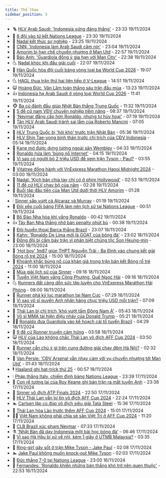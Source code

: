 ```yaml
---
title: Thể thao
sidebar_position: 5
---
```


<!-- vnexpress-the-thao:START -->
- 🪜 [HLV Arab Saudi: &#39;Indonesia xứng đáng thắng&#39;](https://vnexpress.net/hlv-arab-saudi-indonesia-xung-dang-thang-4818038.html) - 23:33 19/11/2024
- 🦩 [8 đội vào tứ kết Nations League](https://vnexpress.net/8-doi-vao-tu-ket-nations-league-4818045.html) - 23:30 19/11/2024
- 🧰 [Nadal kết thúc sự nghiệp](https://vnexpress.net/nadal-ket-thuc-su-nghiep-4818046.html) - 23:25 19/11/2024
- 🤗 [CNN: &#39;Indonesia làm Arab Saudi câm nín&#39;](https://vnexpress.net/cnn-indonesia-lam-arab-saudi-cam-nin-4818036.html) - 23:04 19/11/2024
- 🥳 [Amorim bị hạn chế chuyển nhượng ở Man Utd](https://vnexpress.net/amorim-bi-han-che-chuyen-nhuong-o-man-utd-4818041.html) - 22:57 19/11/2024
- 🦣 [Báo Anh: &#39;Guardiola đồng ý gia hạn với Man City&#39;](https://vnexpress.net/bao-anh-guardiola-dong-y-gia-han-voi-man-city-4818040.html) - 22:38 19/11/2024
- 🌜 [Nadal khóc khi đấu giải cuối](https://vnexpress.net/nadal-khoc-khi-dau-giai-cuoi-4818037.html) - 22:07 19/11/2024
- 🫶 [Hàn Quốc hòa đội cuối bảng vòng loại ba World Cup 2026](https://vnexpress.net/han-quoc-hoa-doi-cuoi-bang-vong-loai-ba-world-cup-2026-4818034.html) - 19:07 19/11/2024
- 🌜 [HAGL thua trận thứ hai liên tiếp ở V-League](https://vnexpress.net/hagl-thua-tran-thu-hai-lien-tiep-o-v-league-4818020.html) - 14:51 19/11/2024
- 😺 [Hoàng Đức, Văn Lâm toàn thắng sáu trận đầu mùa](https://vnexpress.net/hoang-duc-van-lam-toan-thang-sau-tran-dau-mua-4817969.html) - 13:23 19/11/2024
- 👍 [Indonesia hạ Arab Saudi ở vòng loại World Cup 2026](https://vnexpress.net/indonesia-ha-arab-saudi-o-vong-loai-world-cup-2026-4817937-tong-thuat.html) - 11:41 19/11/2024
- 🐵 [Ba cú đánh đầu giúp Nhật Bản thắng Trung Quốc](https://vnexpress.net/trung-quoc-vs-nhat-ban-4817987-tong-thuat.html) - 11:32 19/11/2024
- 💫 [5 đề cử nam VĐV chuyên nghiệp tiềm năng](https://vnexpress.net/5-de-cu-nam-vdv-chuyen-nghiep-tiem-nang-4817141.html) - 08:37 19/11/2024
- 🦆 [&#39;Neymar đẳng cấp hơn Ronaldo, nhưng tự hủy hoại&#39;](https://vnexpress.net/neymar-dang-cap-hon-ronaldo-nhung-tu-huy-hoai-4817624.html) - 07:19 19/11/2024
- 🙉 [Tân HLV Arab Saudi tránh sai lầm của Roberto Mancini](https://vnexpress.net/tan-hlv-arab-saudi-tranh-sai-lam-cua-roberto-mancini-4817817.html) - 07:05 19/11/2024
- 📝 [HLV Trung Quốc bị &#39;hỏi khó&#39; trước trận Nhật Bản](https://vnexpress.net/hlv-trung-quoc-bi-hoi-kho-truoc-tran-nhat-ban-4817778.html) - 05:36 19/11/2024
- 💯 [HLV Shin Tae-yong bình thản trước chỉ trích của CĐV Indonesia](https://vnexpress.net/hlv-shin-tae-yong-binh-than-truoc-chi-trich-cua-cdv-indonesia-4817777.html) - 05:14 19/11/2024
- 🌈 [Kane mơ được dựng tượng ngoài sân Wembley](https://vnexpress.net/kane-mo-duoc-dung-tuong-ngoai-san-wembley-4817754.html) - 04:33 19/11/2024
- 🦩 [Ronaldo hứa làm &#39;bùng nổ Internet&#39;](https://vnexpress.net/ronaldo-hua-lam-bung-no-internet-4817735.html) - 04:15 19/11/2024
- 🐲 [Vì sao có người bỏ 2 triệu USD để xem trận Tyson - Paul?](https://vnexpress.net/vi-sao-co-nguoi-bo-2-trieu-usd-de-xem-tran-tyson-paul-4817547.html) - 03:55 19/11/2024
- 🌁 [Vitatree đồng hành với VnExpress Marathon Hanoi Midnight 2024](https://vnexpress.net/vitatree-dong-hanh-voi-vnexpress-marathon-hanoi-midnight-2024-4817277.html) - 03:00 19/11/2024
- 💯 [Nadal: &#39;Kịch bản chia tay chỉ có ở phim Hollywood&#39;](https://vnexpress.net/nadal-kich-ban-chia-tay-chi-co-o-phim-hollywood-4817700.html) - 02:53 19/11/2024
- 🌝 [11 đề cử HLV chạy bộ của năm](https://vnexpress.net/11-de-cu-hlv-chay-bo-cua-nam-4816992.html) - 02:28 19/11/2024
- 🤖 [Buổi tập đầu tiên của Man Utd dưới thời HLV Amorim](https://vnexpress.net/buoi-tap-dau-tien-cua-man-utd-duoi-thoi-hlv-amorim-4817628.html) - 01:28 19/11/2024
- 🕯 [Sinner sắp vượt cả Alcaraz và Murray](https://vnexpress.net/sinner-sap-vuot-ca-alcaraz-va-murray-4817611.html) - 01:19 19/11/2024
- 🧰 [Đội xếp cuối bảng FIFA làm nên lịch sử tại Nations League](https://vnexpress.net/doi-xep-cuoi-bang-fifa-lam-nen-lich-su-tai-nations-league-4817604.html) - 00:51 19/11/2024
- 🥳 [Bồ Đào Nha hòa khi vắng Ronaldo](https://vnexpress.net/bo-dao-nha-hoa-khi-vang-ronaldo-4817591.html) - 00:42 19/11/2024
- 👍 [Tây Ban Nha thắng nhờ bàn penalty phút bù](https://vnexpress.net/tay-ban-nha-thang-nho-ban-penalty-phut-bu-4817588.html) - 00:38 19/11/2024
- 💪 [Đội huyền thoại Barca thắng Brazil](https://vnexpress.net/doi-huyen-thoai-barca-thang-brazil-4817497.html) - 23:07 18/11/2024
- 👹 [Kahn: &#39;Ronaldo De Lima mới là GOAT của bóng đá&#39;](https://vnexpress.net/kahn-ronaldo-de-lima-moi-la-goat-cua-bong-da-4817436.html) - 23:02 18/11/2024
- 🧰 [Đồng đội bị cấm bảy trận vì phân biệt chủng tộc Son Heung-min](https://vnexpress.net/dong-doi-bi-cam-bay-tran-vi-phan-biet-chung-toc-son-heung-min-4817782.html) - 23:00 18/11/2024
- 🚀 [&#39;Hot boy&#39; 1m87 giúp THPT Nguyễn Trãi - Ba Đình vào chung kết giải Bóng rổ trẻ 2024](https://vnexpress.net/hot-boy-1m87-giup-thpt-nguyen-trai-ba-dinh-vao-chung-ket-giai-bong-ro-tre-2024-4817092.html) - 15:00 18/11/2024
- 🎃 [Khoảnh khắc bùng nổ của khán giả trong trận bán kết Bóng rổ trẻ 2024](https://vnexpress.net/khoanh-khac-bung-no-cua-khan-gia-trong-tran-ban-ket-bong-ro-tre-2024-4817093.html) - 11:00 18/11/2024
- 🧰 [Mùa giải lịch sử của Sinner](https://vnexpress.net/mua-giai-lich-su-cua-sinner-4817417.html) - 09:16 18/11/2024
- 👀 [Tuyển Việt Nam vắng Công Phượng, Quế Ngọc Hải](https://vnexpress.net/tuyen-viet-nam-vang-cong-phuong-que-ngoc-hai-4817456.html) - 09:16 18/11/2024
- 🌜 [Runners đất cảng dồn sức tập luyện cho VnExpress Marathon Hải Phòng](https://vnexpress.net/runners-dat-cang-don-suc-tap-luyen-cho-vnexpress-marathon-hai-phong-4816563.html) - 08:00 18/11/2024
- 🫶 [Runner phá kỷ lục marathon tại Nam Cực](https://vnexpress.net/runner-pha-ky-luc-marathon-tai-nam-cuc-4817250.html) - 07:29 18/11/2024
- 🦄 [Vì sao võ sĩ quyền Anh nhận hàng chục triệu USD mỗi trận?](https://vnexpress.net/vi-sao-vo-si-quyen-anh-nhan-hang-chuc-trieu-usd-moi-tran-4817269.html) - 07:09 18/11/2024
- 🥳 [Thái Lan bị chỉ trích &#39;khó vượt tầm Đông Nam Á&#39;](https://vnexpress.net/thai-lan-bi-chi-trich-kho-vuot-tam-dong-nam-a-4817363.html) - 05:43 18/11/2024
- 🐲 [Võ sĩ MMA tái hiện điệu nhảy của Donald Trump](https://vnexpress.net/vo-si-mma-tai-hien-dieu-nhay-cua-donald-trump-4817292.html) - 05:21 18/11/2024
- 🧑‍🏫 [Ronaldo đưa Guardiola vào kế hoạch cải tổ tuyển Brazil](https://vnexpress.net/ronaldo-dua-guardiola-vao-ke-hoach-cai-to-tuyen-brazil-4817266.html) - 04:29 18/11/2024
- 🤔 [9 đề cử Runner truyền cảm hứng](https://vnexpress.net/9-de-cu-runner-truyen-cam-hung-4816805.html) - 03:58 18/11/2024
- 😺 [HLV của Lào không chắc Thái Lan vô địch AFF Cup 2024](https://vnexpress.net/hlv-cua-lao-khong-chac-thai-lan-vo-dich-aff-cup-2024-4812334.html) - 03:50 18/11/2024
- 💪 [Runner cần chú ý gì trên cung đường giải chạy đêm Hà Nội?](https://vnexpress.net/runner-can-chu-y-gi-tren-cung-duong-giai-chay-dem-ha-noi-4816555.html) - 02:32 18/11/2024
- 💼 [Van Persie: &#39;CĐV Arsenal vẫn nhạy cảm với vụ chuyển nhượng tới Man Utd&#39;](https://vnexpress.net/van-persie-cdv-arsenal-van-nhay-cam-voi-vu-chuyen-nhuong-toi-man-utd-4817197.html) - 01:43 18/11/2024
- 🕴 [Haaland ghi hat-trick thứ 25](https://vnexpress.net/haaland-ghi-hat-trick-thu-25-4817161.html) - 00:57 18/11/2024
- 🕯 [Pháp thắng Italy, chiếm đỉnh bảng Nations League](https://vnexpress.net/phap-thang-italy-chiem-dinh-bang-nations-league-4817156.html) - 23:39 17/11/2024
- 📝 [Con rể tương lai của Roy Keane ghi bàn trận ra mắt tuyển Anh](https://vnexpress.net/con-re-tuong-lai-cua-roy-keane-ghi-ban-tran-ra-mat-tuyen-anh-4817151.html) - 23:38 17/11/2024
- 🧐 [Sinner vô địch ATP Finals 2024](https://vnexpress.net/sinner-vo-dich-atp-finals-2024-4817149.html) - 22:50 17/11/2024
- 🙉 [HLV Thái Lan vẫn tự tin vô địch AFF Cup 2024](https://vnexpress.net/hlv-thai-lan-van-tu-tin-vo-dich-aff-cup-2024-4817146.html) - 22:24 17/11/2024
- 🏊 [Carlsen lập cú đúp vô địch siêu giải Tata Steel](https://vnexpress.net/carlsen-lap-cu-dup-vo-dich-sieu-giai-tata-steel-4817132.html) - 15:36 17/11/2024
- 🌊 [Thái Lan hòa Lào trước thềm AFF Cup 2024](https://vnexpress.net/thai-lan-hoa-lao-truoc-them-aff-cup-2024-4817127.html) - 15:01 17/11/2024
- 👨‍🏫 [Việt Nam không phải chia sẻ sân Việt Trì ở AFF Cup 2024](https://vnexpress.net/viet-nam-khong-phai-chia-se-san-viet-tri-o-aff-cup-2024-4817104.html) - 11:20 17/11/2024
- 🥷 [CLB Brazil xúc phạm Neymar](https://vnexpress.net/clb-brazil-xuc-pham-neymar-4817050.html) - 07:33 17/11/2024
- ⚗️ [&#39;Nhật Bản đã dạy Indonesia một bài học bóng đá&#39;](https://vnexpress.net/nhat-ban-da-day-indonesia-mot-bai-hoc-bong-da-4817042.html) - 06:46 17/11/2024
- 🌮 [Vì sao Hà Hậu bị xử về nhì, kém 1 giây ở UTMB Malaysia?​​​​](https://vnexpress.net/vi-sao-ha-hau-bi-xu-ve-nhi-kem-1-giay-o-utmb-malaysia-4816988.html) - 03:35 17/11/2024
- 🤩 [Ring-girl gây sốt ở trận Mike Tyson - Jake Paul](https://vnexpress.net/ring-girl-gay-sot-o-tran-mike-tyson-jake-paul-4816939.html) - 02:08 17/11/2024
- 🏊 [Jake Paul không muốn knock-out Mike Tyson](https://vnexpress.net/jake-paul-khong-muon-knock-out-mike-tyson-4816952.html) - 02:03 17/11/2024
- 🐎 [Đức thắng 7-0 tại Nations League](https://vnexpress.net/duc-thang-7-0-tai-nations-league-4816933.html) - 23:00 16/11/2024
- 💫 [Fernandes: &#39;Ronaldo khiến những bàn thắng khó trở nên quen thuộc&#39;](https://vnexpress.net/fernandes-ronaldo-khien-nhung-ban-thang-kho-tro-nen-quen-thuoc-4816697.html) - 22:53 16/11/2024<!-- vnexpress-the-thao:END -->
